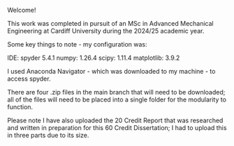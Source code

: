 Welcome!

This work was completed in pursuit of an MSc in Advanced Mechanical Engineering at Cardiff University during the 2024/25 academic year.

Some key things to note - my configuration was:

  IDE:         spyder 5.4.1
  numpy:       1.26.4
  scipy:       1.11.4
  matplotlib:  3.9.2

I used Anaconda Navigator - which was downloaded to my machine - to access spyder.

There are four .zip files in the main branch that will need to be downloaded;
all of the files will need to be placed into a single folder for the modularity
to function.

Please note I have also uploaded the 20 Credit Report that was researched
and written in preparation for this 60 Credit Dissertation; I had to upload
this in three parts due to its size.
